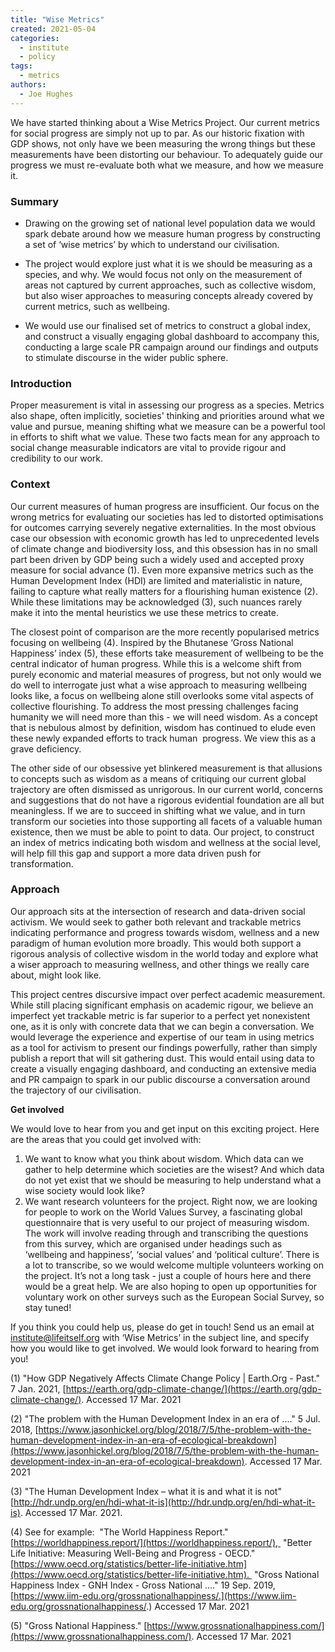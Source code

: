 ```yaml
---
title: "Wise Metrics"
created: 2021-05-04
categories: 
  - institute
  - policy
tags: 
  - metrics
authors: 
  - Joe Hughes
---
```


We have started thinking about a Wise Metrics Project. Our current metrics for social progress are simply not up to par. As our historic fixation with GDP shows, not only have we been measuring the wrong things but these measurements have been distorting our behaviour. To adequately guide our progress we must re-evaluate both what we measure, and how we measure it. 

### **Summary** 

- Drawing on the growing set of national level population data we would spark debate around how we measure human progress by constructing a set of ‘wise metrics’ by which to understand our civilisation.

- The project would explore just what it is we should be measuring as a species, and why. We would focus not only on the measurement of areas not captured by current approaches, such as collective wisdom, but also wiser approaches to measuring concepts already covered by current metrics, such as wellbeing.

- We would use our finalised set of metrics to construct a global index, and construct a visually engaging global dashboard to accompany this, conducting a large scale PR campaign around our findings and outputs to stimulate discourse in the wider public sphere.

### **Introduction**

Proper measurement is vital in assessing our progress as a species. Metrics also shape, often implicitly, societies' thinking and priorities around what we value and pursue, meaning shifting what we measure can be a powerful tool in efforts to shift what we value. These two facts mean for any approach to social change measurable indicators are vital to provide rigour and credibility to our work.

### **Context**

Our current measures of human progress are insufficient. Our focus on the wrong metrics for evaluating our societies has led to distorted optimisations for outcomes carrying severely negative externalities. In the most obvious case our obsession with economic growth has led to unprecedented levels of climate change and biodiversity loss, and this obsession has in no small part been driven by GDP being such a widely used and accepted proxy measure for social advance (1). Even more expansive metrics such as the Human Development Index (HDI) are limited and materialistic in nature, failing to capture what really matters for a flourishing human existence (2). While these limitations may be acknowledged (3), such nuances rarely make it into the mental heuristics we use these metrics to create.

The closest point of comparison are the more recently popularised metrics focusing on wellbeing (4). Inspired by the Bhutanese ‘Gross National Happiness’ index (5), these efforts take measurement of wellbeing to be the central indicator of human progress. While this is a welcome shift from purely economic and material measures of progress, but not only would we do well to interrogate just what a wise approach to measuring wellbeing looks like, a focus on wellbeing alone still overlooks some vital aspects of collective flourishing. To address the most pressing challenges facing humanity we will need more than this - we will need wisdom. As a concept that is nebulous almost by definition, wisdom has continued to elude even these newly expanded efforts to track human  progress. We view this as a grave deficiency.

The other side of our obsessive yet blinkered measurement is that allusions to concepts such as wisdom as a means of critiquing our current global trajectory are often dismissed as unrigorous. In our current world, concerns and suggestions that do not have a rigorous evidential foundation are all but meaningless. If we are to succeed in shifting what we value, and in turn transform our societies into those supporting all facets of a valuable human existence, then we must be able to point to data. Our project, to construct an index of metrics indicating both wisdom and wellness at the social level, will help fill this gap and support a more data driven push for transformation. 

### **Approach**

Our approach sits at the intersection of research and data-driven social activism. We would seek to gather both relevant and trackable metrics indicating performance and progress towards wisdom, wellness and a new paradigm of human evolution more broadly. This would both support a rigorous analysis of collective wisdom in the world today and explore what a wiser approach to measuring wellness, and other things we really care about, might look like. 

This project centres discursive impact over perfect academic measurement. While still placing significant emphasis on academic rigour, we believe an imperfect yet trackable metric is far superior to a perfect yet nonexistent one, as it is only with concrete data that we can begin a conversation. We would leverage the experience and expertise of our team in using metrics as a tool for activism to present our findings powerfully, rather than simply publish a report that will sit gathering dust. This would entail using data to create a visually engaging dashboard, and conducting an extensive media and PR campaign to spark in our public discourse a conversation around the trajectory of our civilisation.

**Get involved** 

We would love to hear from you and get input on this exciting project. Here are the areas that you could get involved with:

1. We want to know what you think about wisdom. Which data can we gather to help determine which societies are the wisest? And which data do not yet exist that we should be measuring to help understand what a wise society would look like?
2. We want research volunteers for the project. Right now, we are looking for people to work on the World Values Survey, a fascinating global questionnaire that is very useful to our project of measuring wisdom. The work will involve reading through and transcribing the questions from this survey, which are organised under headings such as ‘wellbeing and happiness’, ‘social values’ and ‘political culture’. There is a lot to transcribe, so we would welcome multiple volunteers working on the project. It’s not a long task - just a couple of hours here and there would be a great help. We are also hoping to open up opportunities for voluntary work on other surveys such as the European Social Survey, so stay tuned!

If you think you could help us, please do get in touch! Send us an email at institute@lifeitself.org with ‘Wise Metrics’ in the subject line, and specify how you would like to get involved. We would look forward to hearing from you!

(1) "How GDP Negatively Affects Climate Change Policy | Earth.Org - Past." 7 Jan. 2021, [https://earth.org/gdp-climate-change/](https://earth.org/gdp-climate-change/). Accessed 17 Mar. 2021

(2) "The problem with the Human Development Index in an era of ...." 5 Jul. 2018, [https://www.jasonhickel.org/blog/2018/7/5/the-problem-with-the-human-development-index-in-an-era-of-ecological-breakdown](https://www.jasonhickel.org/blog/2018/7/5/the-problem-with-the-human-development-index-in-an-era-of-ecological-breakdown). Accessed 17 Mar. 2021

(3) "The Human Development Index – what it is and what it is not" [http://hdr.undp.org/en/hdi-what-it-is](http://hdr.undp.org/en/hdi-what-it-is). Accessed 17 Mar. 2021.

(4) See for example:  "The World Happiness Report." [https://worldhappiness.report/](https://worldhappiness.report/),  "Better Life Initiative: Measuring Well-Being and Progress - OECD." [https://www.oecd.org/statistics/better-life-initiative.htm](https://www.oecd.org/statistics/better-life-initiative.htm).  "Gross National Happiness Index - GNH Index - Gross National ...." 19 Sep. 2019, [https://www.iim-edu.org/grossnationalhappiness/.](https://www.iim-edu.org/grossnationalhappiness/.) Accessed 17 Mar. 2021

(5) "Gross National Happiness." [https://www.grossnationalhappiness.com/](https://www.grossnationalhappiness.com/). Accessed 17 Mar. 2021
